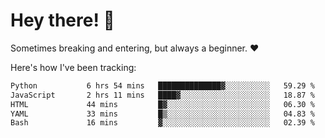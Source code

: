 # Hey there! 👋
Sometimes breaking and entering, but always a beginner. ❤️

Here's how I've been tracking:
<!--START_SECTION:waka-->

```txt
Python           6 hrs 54 mins   ██████████████▓░░░░░░░░░░   59.29 %
JavaScript       2 hrs 11 mins   ████▓░░░░░░░░░░░░░░░░░░░░   18.87 %
HTML             44 mins         █▓░░░░░░░░░░░░░░░░░░░░░░░   06.30 %
YAML             33 mins         █▒░░░░░░░░░░░░░░░░░░░░░░░   04.83 %
Bash             16 mins         ▓░░░░░░░░░░░░░░░░░░░░░░░░   02.39 %
```

<!--END_SECTION:waka-->
